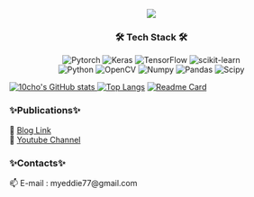 <p align="center">
<img src="https://capsule-render.vercel.app/api?type=waving&color=auto&height=300&section=header&text=capsule%20render&fontSize=90" />
</p>  

<h3 align="center">🛠 Tech Stack 🛠</h3>
  
<p align="center">
  <img src="https://img.shields.io/badge/PyTorch-%23EE4C2C.svg?style=for-the-badge&logo=PyTorch&logoColor=white" alt="Pytorch">
  <img src="https://img.shields.io/badge/Keras-%23D00000.svg?style=for-the-badge&logo=Keras&logoColor=white" alt="Keras">
  <img src="https://img.shields.io/badge/TensorFlow-%23FF6F00.svg?style=for-the-badge&logo=TensorFlow&logoColor=white" alt="TensorFlow">
  <img src="https://img.shields.io/badge/scikit--learn-%23F7931E.svg?style=for-the-badge&logo=scikit-learn&logoColor=white" alt="scikit-learn">
  <br>
  <img src="https://img.shields.io/badge/python-3670A0?style=for-the-badge&logo=python&logoColor=ffdd54" alt="Python">
  <img src="https://img.shields.io/badge/opencv-%23white.svg?style=for-the-badge&logo=opencv&logoColor=white" alt="OpenCV">
  <img src="https://img.shields.io/badge/numpy-%23013243.svg?style=for-the-badge&logo=numpy&logoColor=white" alt="Numpy">
  <img src="https://img.shields.io/badge/pandas-%23150458.svg?style=for-the-badge&logo=pandas&logoColor=white" alt="Pandas">
  <img src="https://img.shields.io/badge/SciPy-%230C55A5.svg?style=for-the-badge&logo=scipy&logoColor=%white" alt="Scipy">
</p>

[![10cho's GitHub stats](https://github-readme-stats.vercel.app/api?username=eddie94&count_private=true&show_icons=true)
](https://github.com/eddie94/github-readme-stats)[![Top Langs](https://github-readme-stats.vercel.app/api/top-langs/?username=eddie94&layout=compact)](https://github.com/eddie94/github-readme-stats)
[![Readme Card](https://github-readme-stats.vercel.app/api/pin/?username=eddie94&repo=github-readme-stats)](https://github.com/eddie94/github-readme-stats)

<h3>✨Publications✨</h3>

💬 [Blog Link](https://10cho.tistory.com/)  
💬 [Youtube Channel](https://www.youtube.com/channel/UCcZvGFhtP5GsGg1ecUaCDAw)

<h3>✨Contacts✨</h3>
📫 E-mail : myeddie77@gmail.com


<!--
**eddie94/eddie94** is a ✨ _special_ ✨ repository because its `README.md` (this file) appears on your GitHub profile.

Here are some ideas to get you started:

- 🔭 I’m currently working on ...
- 🌱 I’m currently learning ...
- 👯 I’m looking to collaborate on ...
- 🤔 I’m looking for help with ...
- 💬 Ask me about ...
- 📫 How to reach me: ...
- 😄 Pronouns: ...
- ⚡ Fun fact: ...
-->
